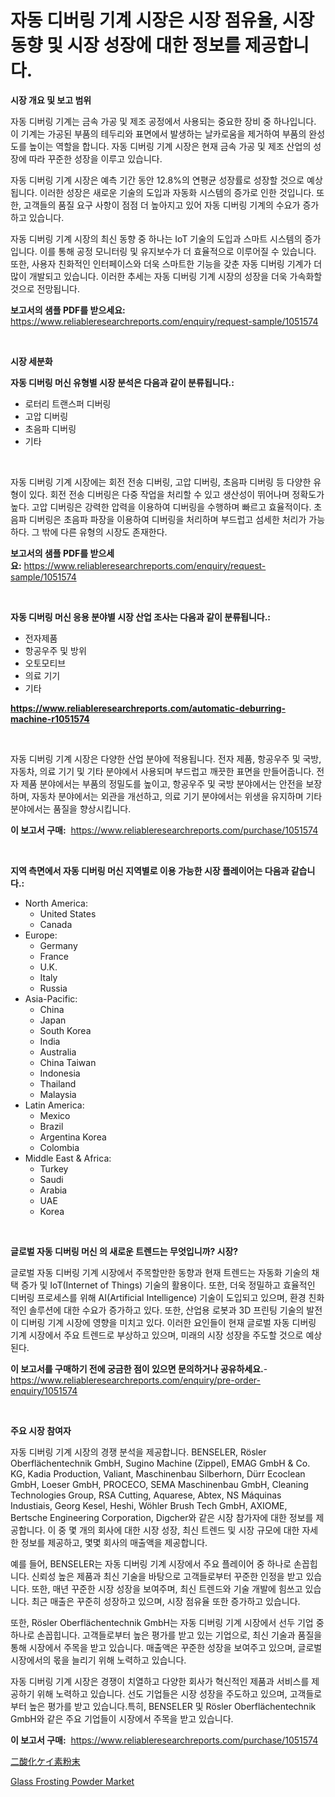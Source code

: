 <p><h1>자동 디버링 기계 시장은 시장 점유율, 시장 동향 및 시장 성장에 대한 정보를 제공합니다.</h1></p><p><strong>시장 개요 및 보고 범위</strong></p>
<p><p>자동 디버링 기계는 금속 가공 및 제조 공정에서 사용되는 중요한 장비 중 하나입니다. 이 기계는 가공된 부품의 테두리와 표면에서 발생하는 날카로움을 제거하여 부품의 완성도를 높이는 역할을 합니다. 자동 디버링 기계 시장은 현재 금속 가공 및 제조 산업의 성장에 따라 꾸준한 성장을 이루고 있습니다. </p><p>자동 디버링 기계 시장은 예측 기간 동안 12.8%의 연평균 성장률로 성장할 것으로 예상됩니다. 이러한 성장은 새로운 기술의 도입과 자동화 시스템의 증가로 인한 것입니다. 또한, 고객들의 품질 요구 사항이 점점 더 높아지고 있어 자동 디버링 기계의 수요가 증가하고 있습니다.</p><p>자동 디버링 기계 시장의 최신 동향 중 하나는 IoT 기술의 도입과 스마트 시스템의 증가입니다. 이를 통해 공정 모니터링 및 유지보수가 더 효율적으로 이루어질 수 있습니다. 또한, 사용자 친화적인 인터페이스와 더욱 스마트한 기능을 갖춘 자동 디버링 기계가 더 많이 개발되고 있습니다. 이러한 추세는 자동 디버링 기계 시장의 성장을 더욱 가속화할 것으로 전망됩니다.</p></p>
<p><strong>보고서의 샘플 PDF를 받으세요:</strong> <a href="https://www.reliableresearchreports.com/enquiry/request-sample/1051574">https://www.reliableresearchreports.com/enquiry/request-sample/1051574</a></p>
<p>&nbsp;</p>
<p><strong>시장 세분화</strong></p>
<p><strong>자동 디버링 머신 유형별 시장 분석은 다음과 같이 분류됩니다.:</strong></p>
<p><ul><li>로터리 트랜스퍼 디버링</li><li>고압 디버링</li><li>초음파 디버링</li><li>기타</li></ul></p>
<p>&nbsp;</p>
<p><p>자동 디버링 기계 시장에는 회전 전송 디버링, 고압 디버링, 초음파 디버링 등 다양한 유형이 있다. 회전 전송 디버링은 다중 작업을 처리할 수 있고 생산성이 뛰어나며 정확도가 높다. 고압 디버링은 강력한 압력을 이용하여 디버링을 수행하며 빠르고 효율적이다. 초음파 디버링은 초음파 파장을 이용하여 디버링을 처리하며 부드럽고 섬세한 처리가 가능하다. 그 밖에 다른 유형의 시장도 존재한다.</p></p>
<p><strong>보고서의 샘플 PDF를 받으세요:</strong>&nbsp;<a href="https://www.reliableresearchreports.com/enquiry/request-sample/1051574">https://www.reliableresearchreports.com/enquiry/request-sample/1051574</a></p>
<p>&nbsp;</p>
<p><strong> 자동 디버링 머신 응용 분야별 시장 산업 조사는 다음과 같이 분류됩니다.:</strong></p>
<p><ul><li>전자제품</li><li>항공우주 및 방위</li><li>오토모티브</li><li>의료 기기</li><li>기타</li></ul></p>
<p><strong><a href="https://www.reliableresearchreports.com/automatic-deburring-machine-r1051574">https://www.reliableresearchreports.com/automatic-deburring-machine-r1051574</a></strong></p>
<p>&nbsp;</p>
<p><p>자동 디버링 기계 시장은 다양한 산업 분야에 적용됩니다. 전자 제품, 항공우주 및 국방, 자동차, 의료 기기 및 기타 분야에서 사용되며 부드럽고 깨끗한 표면을 만들어줍니다. 전자 제품 분야에서는 부품의 정밀도를 높이고, 항공우주 및 국방 분야에서는 안전을 보장하며, 자동차 분야에서는 외관을 개선하고, 의료 기기 분야에서는 위생을 유지하며 기타 분야에서는 품질을 향상시킵니다.</p></p>
<p><strong>이 보고서 구매:</strong>&nbsp; <a href="https://www.reliableresearchreports.com/purchase/1051574">https://www.reliableresearchreports.com/purchase/1051574</a></p>
<p>&nbsp;</p>
<p><strong>지역 측면에서 자동 디버링 머신 지역별로 이용 가능한 시장 플레이어는 다음과 같습니다.:</strong></p>
<p><ul>
    <li>
        North America:
        <ul>
            <li>United States</li>
            <li>Canada</li>
        </ul>
    </li>
    <li>
        Europe:
        <ul>
            <li>Germany</li>
            <li>France</li>
            <li>U.K.</li>
            <li>Italy</li>
            <li>Russia</li>
        </ul>
    </li>
    <li>
        Asia-Pacific:
        <ul>
            <li>China</li>
            <li>Japan</li>
            <li>South Korea</li>
            <li>India</li>
            <li>Australia</li>
            <li>China Taiwan</li>
            <li>Indonesia</li>
            <li>Thailand</li>
            <li>Malaysia</li>
        </ul>
    </li>
    <li>
        Latin America:
        <ul>
            <li>Mexico</li>
            <li>Brazil</li>
            <li>Argentina Korea</li>
            <li>Colombia</li>
        </ul>
    </li>
    <li>
        Middle East & Africa:
        <ul>
            <li>Turkey</li>
            <li>Saudi</li>
            <li>Arabia</li>
            <li>UAE</li>
            <li>Korea</li>
        </ul>
    </li>
    </ul></p>
<p>&nbsp;</p>
<p><strong>글로벌 자동 디버링 머신 의 새로운 트렌드는 무엇입니까? 시장?</strong></p>
<p><p>글로벌 자동 디버링 기계 시장에서 주목할만한 동향과 현재 트렌드는 자동화 기술의 채택 증가 및 IoT(Internet of Things) 기술의 활용이다. 또한, 더욱 정밀하고 효율적인 디버링 프로세스를 위해 AI(Artificial Intelligence) 기술이 도입되고 있으며, 환경 친화적인 솔루션에 대한 수요가 증가하고 있다. 또한, 산업용 로봇과 3D 프린팅 기술의 발전이 디버링 기계 시장에 영향을 미치고 있다. 이러한 요인들이 현재 글로벌 자동 디버링 기계 시장에서 주요 트렌드로 부상하고 있으며, 미래의 시장 성장을 주도할 것으로 예상된다.</p></p>
<p><strong>이 보고서를 구매하기 전에 궁금한 점이 있으면 문의하거나 공유하세요.</strong>- <a href="https://www.reliableresearchreports.com/enquiry/pre-order-enquiry/1051574">https://www.reliableresearchreports.com/enquiry/pre-order-enquiry/1051574</a></p>
<p>&nbsp;</p>
<p><strong>주요 시장 참여자</strong></p>
<p><p>자동 디버링 기계 시장의 경쟁 분석을 제공합니다. BENSELER, Rösler Oberflächentechnik GmbH, Sugino Machine (Zippel), EMAG GmbH & Co. KG, Kadia Production, Valiant, Maschinenbau Silberhorn, Dürr Ecoclean GmbH, Loeser GmbH, PROCECO, SEMA Maschinenbau GmbH, Cleaning Technologies Group, RSA Cutting, Aquarese, Abtex, NS Máquinas Industiais, Georg Kesel, Heshi, Wöhler Brush Tech GmbH, AXIOME, Bertsche Engineering Corporation, Digcher와 같은 시장 참가자에 대한 정보를 제공합니다. 이 중 몇 개의 회사에 대한 시장 성장, 최신 트렌드 및 시장 규모에 대한 자세한 정보를 제공하고, 몇몇 회사의 매출액을 제공합니다.</p><p>예를 들어, BENSELER는 자동 디버링 기계 시장에서 주요 플레이어 중 하나로 손꼽힙니다. 신뢰성 높은 제품과 최신 기술을 바탕으로 고객들로부터 꾸준한 인정을 받고 있습니다. 또한, 매년 꾸준한 시장 성장을 보여주며, 최신 트렌드와 기술 개발에 힘쓰고 있습니다. 최근 매출은 꾸준히 성장하고 있으며, 시장 점유율 또한 증가하고 있습니다.</p><p>또한, Rösler Oberflächentechnik GmbH는 자동 디버링 기계 시장에서 선두 기업 중 하나로 손꼽힙니다. 고객들로부터 높은 평가를 받고 있는 기업으로, 최신 기술과 품질을 통해 시장에서 주목을 받고 있습니다. 매출액은 꾸준한 성장을 보여주고 있으며, 글로벌 시장에서의 몫을 늘리기 위해 노력하고 있습니다.</p><p>자동 디버링 기계 시장은 경쟁이 치열하고 다양한 회사가 혁신적인 제품과 서비스를 제공하기 위해 노력하고 있습니다. 선도 기업들은 시장 성장을 주도하고 있으며, 고객들로부터 높은 평가를 받고 있습니다.특히, BENSELER 및 Rösler Oberflächentechnik GmbH와 같은 주요 기업들이 시장에서 주목을 받고 있습니다.</p></p>
<p><strong>이 보고서 구매:</strong>&nbsp;&nbsp;<a href="https://www.reliableresearchreports.com/purchase/1051574">https://www.reliableresearchreports.com/purchase/1051574</a></p>
<p><p><a href="https://medium.com/@larrycruz525/%E3%82%B7%E3%83%AA%E3%82%B3%E3%83%B3%E3%83%80%E3%82%A4%E3%82%AA%E3%82%AD%E3%82%B7%E3%83%89%E3%83%91%E3%82%A6%E3%83%80%E3%83%BC%E5%B8%82%E5%A0%B4%E3%81%AE%E3%82%B7%E3%82%A7%E3%82%A2%E3%81%AE%E9%80%B2%E5%8C%96%E3%81%A8%E5%B8%82%E5%A0%B4%E6%88%90%E9%95%B7%E3%83%88%E3%83%AC%E3%83%B3%E3%83%892024%E5%B9%B4%E3%81%8B%E3%82%892031%E5%B9%B4%E3%81%BE%E3%81%A7-84f350e578a1">二酸化ケイ素粉末</a></p><p><a href="https://artistic-helicopter-ca9.notion.site/Glass-Frosting-Powder-Market-Research-Report-Forecasted-for-Period-from-2024-2031-by-Market-Type--0b415ef490f84aba98830cc112123aa0">Glass Frosting Powder Market</a></p></p>